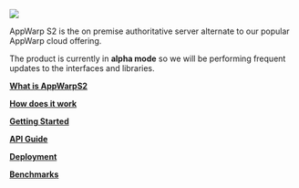 ![](https://raw.github.com/shephertz/AppWarpDeveloper/master/S2/appwarp_logo_s2.png)

AppWarp S2 is the on premise authoritative server alternate to our popular AppWarp cloud offering. 

The product is currently in **alpha mode** so we will be performing frequent updates to the interfaces and libraries.

[**What is AppWarpS2**](https://github.com/shephertz/AppWarpS2Public/wiki/What-is-AppWarpS2)

[**How does it work**](https://github.com/shephertz/AppWarpS2Public/wiki/How-it-works)

[**Getting Started**](https://github.com/shephertz/AppWarpS2Public/wiki/Getting-Started)

[**API Guide**](https://github.com/shephertz/AppWarpS2Public/wiki/API-Guide)

[**Deployment**](https://github.com/shephertz/AppWarpS2Public/wiki/Deployment)

[**Benchmarks**](https://github.com/shephertz/AppWarpS2Public/wiki/Benchmarks)
